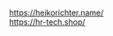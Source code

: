 https://heikorichter.name/<br>
https://hr-tech.shop/<br>

<!---
hr1232/hr1232 is a ✨ special ✨ repository because its `README.md` (this file) appears on your GitHub profile.
You can click the Preview link to take a look at your changes.
--->
